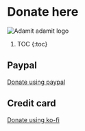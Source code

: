 # Donate here
![](./images/logo.png "Adamit adamit logo")

1. TOC
{:toc}

## Paypal
[Donate using paypal](https://paypal.me/kibutzadamit)
## Credit card
[Donate using ko-fi](https://ko-fi.com/kibutzadamit)